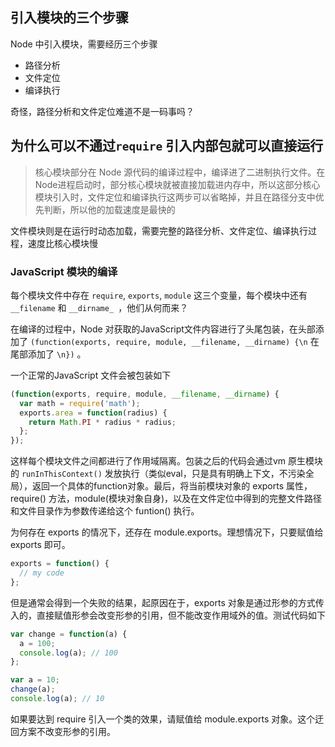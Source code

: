 

## 引入模块的三个步骤

Node 中引入模块，需要经历三个步骤

- 路径分析
- 文件定位
- 编译执行



奇怪，路径分析和文件定位难道不是一码事吗？



## 为什么可以不通过`require` 引入内部包就可以直接运行

> 核心模块部分在 Node 源代码的编译过程中，编译进了二进制执行文件。在 Node进程启动时，部分核心模块就被直接加载进内存中，所以这部分核心模块引入时，文件定位和编译执行这两步可以省略掉，并且在路径分支中优先判断，所以他的加载速度是最快的

文件模块则是在运行时动态加载，需要完整的路径分析、文件定位、编译执行过程，速度比核心模块慢

### JavaScript 模块的编译

每个模块文件中存在 `require`, `exports`, `module` 这三个变量，每个模块中还有`__filename` 和 `__dirname_ `，他们从何而来？

在编译的过程中，Node 对获取的JavaScript文件内容进行了头尾包装，在头部添加了 `(function(exports, require, module, __filename, __dirname) {\n` 在尾部添加了 `\n})` 。

一个正常的JavaScript 文件会被包装如下

```js
(function(exports, require, module, __filename, __dirname) {
  var math = require('math');
  exports.area = function(radius) {
    return Math.PI * radius * radius;
  };
});
```

 这样每个模块文件之间都进行了作用域隔离。包装之后的代码会通过vm 原生模块的 `runInThisContext()` 发放执行（类似eval，只是具有明确上下文，不污染全局），返回一个具体的function对象。最后，将当前模块对象的 exports 属性，require() 方法，module(模块对象自身)，以及在文件定位中得到的完整文件路径和文件目录作为参数传递给这个 funtion() 执行。



为何存在 exports 的情况下，还存在 module.exports。理想情况下，只要赋值给 exports 即可。

```js
exports = function() {
  // my code
};
```

但是通常会得到一个失败的结果，起原因在于，exports 对象是通过形参的方式传入的，直接赋值形参会改变形参的引用，但不能改变作用域外的值。测试代码如下

```js
var change = function(a) {
  a = 100;
  console.log(a); // 100
};

var a = 10;
change(a);
console.log(a); // 10
```

如果要达到 require 引入一个类的效果，请赋值给 module.exports 对象。这个迂回方案不改变形参的引用。